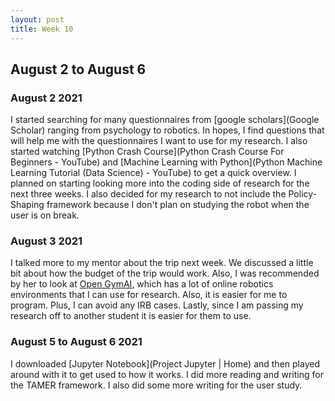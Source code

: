 ```yaml
---
layout: post
title: Week 10
---
```


## August 2 to August 6 ##


### August 2 2021 ###
I started searching for many questionnaires from [google scholars](Google Scholar) ranging from psychology to robotics. In hopes, I find questions that will help me with the questionnaires I want to use for my research. I also started watching [Python Crash Course](Python Crash Course For Beginners - YouTube) and [Machine Learning with Python](Python Machine Learning Tutorial (Data Science) - YouTube) to get a quick overview. I planned on starting looking more into the coding side of research for the next three weeks. 
I also decided for my research to not include the Policy-Shaping framework because I don't plan on studying the robot when the user is on break. 

### August 3 2021 ###
I talked more to my mentor about the trip next week. We discussed a little bit about how the budget of the trip would work. Also, I was recommended by her to look at [Open GymAI](https://gym.openai.com/), which has a lot of online robotics environments that I can use for research.  Also, it is easier for me to program. Plus, I can avoid any IRB cases. Lastly, since I am passing my research off to another student it is easier for them to use. 

### August 5 to August 6 2021 ###
I downloaded [Jupyter Notebook](Project Jupyter | Home) and then played around with it to get used to how it works. I did more reading and writing for the TAMER framework. I also did some more writing for the user study. 
